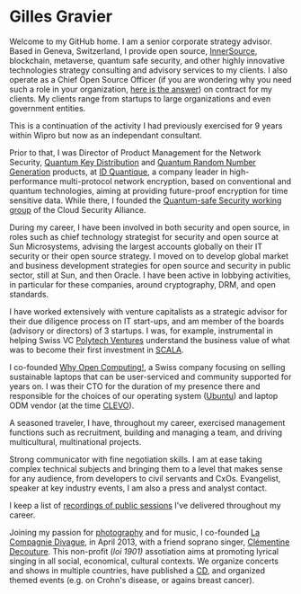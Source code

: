 # Gilles Gravier

Welcome to my GitHub home. I am a senior corporate strategy advisor. Based in Geneva, Switzerland, I provide open source, [InnerSource](https://innersourcecommons.org/), blockchain, metaverse, quantum safe security, and other highly innovative technologies strategy consulting and advisory services to my clients. I also operate as a Chief Open Source Officer (if you are wondering why you need such a role in your organization, [here is the answer](https://www.finos.org/blog/this-is-why-your-organization-needs-a-chief-open-source-officer-wipro)) on contract for my clients. My clients range from startups to large organizations and even government entities.

This is a continuation of the activity I had previously exercised for 9 years within Wipro but now as an independant consultant.
  
Prior to that, I was Director of Product Management for the Network Security, [Quantum Key Distribution](https://www.idquantique.com/quantum-safe-security/overview/) and [Quantum Random Number Generation](https://www.idquantique.com/random-number-generation/overview/) products, at [ID Quantique](https://www.idquantique.com/), a company leader in high-performance multi-protocol network encryption, based on conventional and quantum technologies, aiming at providing future-proof encryption for time sensitive data.  While there, I founded the [Quantum-safe Security working group](https://cloudsecurityalliance.org/research/working-groups/quantum-safe-security/) of the Cloud Security Alliance.
  
During my career, I have been involved in both security and open source, in roles such as chief technology strategist for security and open source at Sun Microsystems, advising the largest accounts globally on their IT security or their open source strategy. I moved on to develop global market and business development strategies for open source and security in public sector, still at Sun, and then Oracle. I have been active in lobbying activities, in particular for these companies, around cryptography, DRM, and open standards.  
  
I have worked extensively with venture capitalists as a strategic advisor for their due diligence process on IT start-ups, and am member of the boards (advisory or directors) of 3 startups.  I was, for example, instrumental in helping Swiss VC [Polytech Ventures](https://www.polytechventures.ch/) understand the business value of what was to become their first investment in [SCALA](https://www.scala-lang.org/).
  
I co-founded [Why Open Computing!](https://whyopencomputing.ch/), a Swiss company focusing on selling sustainable laptops that can be user-serviced and community supported for years on.  I was their CTO for the duration of my presence there and responsible for the choices of our operating system ([Ubuntu](https://ubuntu.com/)) and laptop ODM vendor (at the time [CLEVO](https://www.clevo.com.tw/)).

A seasoned traveler, I have, throughout my career, exercised management functions such as recruitment, building and managing a team, and driving multicultural, multinational projects.  
  
Strong communicator with fine negotiation skills. I am at ease taking complex technical subjects and bringing them to a level that makes sense for any audience, from developers to civil servants and CxOs. Evangelist, speaker at key industry events, I am also a press and analyst contact.  
  
I keep a list of [recordings of public sessions](https://tinyurl.com/GillesYT) I've delivered throughout my career.

Joining my passion for [photography](https://www.flickr.com/photos/ggravier/) and for music, I co-founded [La Compagnie Divague](https://www.lacompagniedivague.com/), in April 2013, with a friend soprano singer, [Clémentine Decouture](https://www.clementinedecouture.com/). This non-profit (*loi 1901)* assotiation aims at promoting lyrical singing in all social, economical, cultural contexts. We organize concerts and shows in multiple countries, have published a [CD](https://www.lacompagniedivague.com/okiyolepremierdisquedelaciedivague), and organized themed events (e.g. on Crohn's disease, or agains breast cancer).

